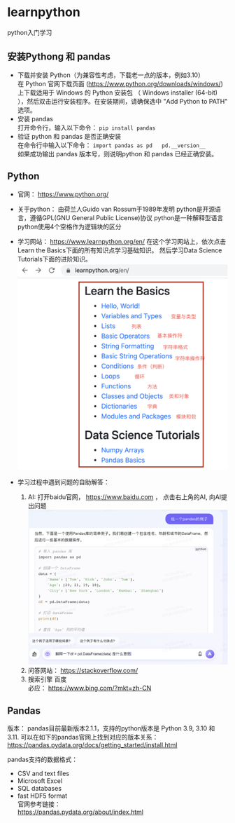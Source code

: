 # learnpython
python入门学习

## 安装Pythong 和 pandas
- 下载并安装 Python（为兼容性考虑，下载老一点的版本，例如3.10）  
  在 Python 官网下载页面 (https://www.python.org/downloads/windows/) 上下载适用于 Windows 的 Python 安装包 （ Windows installer (64-bit) ），然后双击运行安装程序。在安装期间，请确保选中 "Add Python to PATH" 选项。
- 安装 pandas  
  打开命令行，输入以下命令：
  `pip install pandas`  
- 验证 python 和 pandas 是否正确安装  
  在命令行中输入以下命令：
  `import pandas as pd  
  pd.__version__`  
如果成功输出 pandas 版本号，则说明python 和 pandas 已经正确安装。

## Python
- 官网： https://www.python.org/
- 关于python：
  由荷兰人Guido van Rossum于1989年发明
  python是开源语言，遵循GPL(GNU General Public License)协议
  python是一种解释型语言 
  python使用4个空格作为逻辑块的区分
    
- 学习网站： https://www.learnpython.org/en/
  在这个学习网站上，依次点击Learn the Basics下面的所有知识点学习基础知识。 然后学习Data Science Tutorials下面的进阶知识。
  <img src="learn.png" alt="AI Logo" width="600">
  
- 学习过程中遇到问题的自助解答：
  1. AI: 打开baidu官网， https://www.baidu.com ， 点击右上角的AI, 向AI提出问题
     <img src="ai.png" alt="AI Logo" width="800">
  3. 问答网站：
     https://stackoverflow.com/
  4. 搜索引擎
     百度   
     必应： https://www.bing.com/?mkt=zh-CN

## Pandas
版本：
pandas目前最新版本2.1.1，支持的python版本是 Python 3.9, 3.10 和 3.11.
可以在如下的pandas官网上找到对应的版本关系：
https://pandas.pydata.org/docs/getting_started/install.html

pandas支持的数据格式：
- CSV and text files
- Microsoft Excel
-  SQL databases
-  fast HDF5 format   
官网参考链接：   
https://pandas.pydata.org/about/index.html
